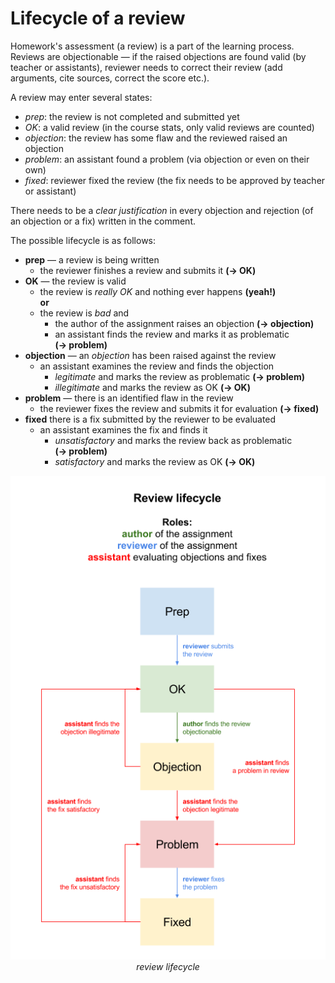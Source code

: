 # Lifecycle of a review

Homework's assessment (a review) is a part of the learning process. Reviews are objectionable — if the raised objections are found valid (by teacher or assistants), reviewer needs to correct their review (add arguments, cite sources, correct the score etc.).

A review may enter several states:

- *prep*: the review is not completed and submitted yet
- *OK*: a valid review (in the course stats, only valid reviews are counted)
- *objection*: the review has some flaw and the reviewed raised an objection
- *problem*: an assistant found a problem (via objection or even on their own)
- *fixed*: reviewer fixed the review (the fix needs to be approved by teacher or assistant)

There needs to be a *clear justification* in every objection and rejection (of an objection or a fix) written in the comment.

The possible lifecycle is as follows:

- **prep** — a review is being written
	- the reviewer finishes a review and submits it **(→&nbsp;OK)**
- **OK** — the review is valid
	- the review is *really OK* and nothing ever happens **(yeah!)**  
	**or**
	- the review is *bad* and
		- the author of the assignment raises an objection **(→&nbsp;objection)**
		- an assistant finds the review and marks it as problematic **(→&nbsp;problem)**
- **objection** — an *objection* has been raised against the review
	- an assistant examines the review and finds the objection 
	    - *legitimate* and marks the review as problematic **(→&nbsp;problem)**
	    - *illegitimate* and marks the review as OK **(→&nbsp;OK)**
- **problem** — there is an identified flaw in the review
	- the reviewer fixes the review and submits it for evaluation **(→&nbsp;fixed)**
- **fixed** there is a fix submitted by the reviewer to be evaluated
    - an assistant examines the fix and finds it
	    - *unsatisfactory* and marks the review back as problematic **(→&nbsp;problem)**
	    - *satisfactory* and marks the review as OK **(→&nbsp;OK)**
	
<p style="text-align: center">
	<img src="illustrations/review-lifecycle.png" alt="review lifecycle diagram">
	<caption><i>review lifecycle</i></caption>
</p>